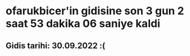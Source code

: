 # ofarukbicer'in gidisine son 3 gun 2 saat 53 dakika 06 saniye kaldi

## Gidis tarihi: 30.09.2022 :(